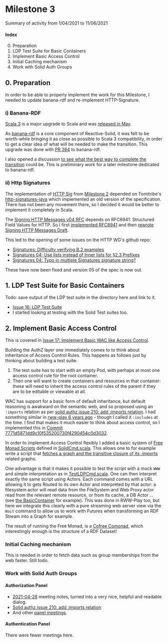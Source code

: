 # Milestone 3

Summary of activity from 1/04/2021 to 11/06/2021

#### Index

0. Preparation 
1. LDP Test Suite for Basic Containers
2. Implement Basic Access Control
3. Initial Caching mechanism
4. Work with Solid Auth Groups

## 0. Preparation

In order to be able to properly implement the work for this Milestone, I needed to update banana-rdf and re-implement HTTP-Signature.

### i) Banana-RDF

[Scala 3](https://dotty.epfl.ch) is a major upgrade to Scala and was [released in May](https://www.scala-lang.org/blog/2021/05/14/scala3-is-here.html). 

As [banana-rdf](https://github.com/banana-rdf/banana-rdf) is a core component of Reactive-Solid, it was felt to be worth-while bringing it as close as possible to Scala 3 compatibility, in order to get a clear idea of what will be needed to make the transition. This upgrade was done with [PR 364](https://github.com/banana-rdf/banana-rdf/pull/364) to banana-rdf. 

I also opened a discussion [to see what the best way to complete the transition](https://github.com/lampepfl/dotty/discussions/12527) could be. This is preliminary work for a later milestone dedicated to banana-rdf.

### ii) Http Signatures

The implementation of [HTTP Sig](https://github.com/solid/authentication-panel/blob/main/proposals/HttpSignature.md) from [Milestone 2](../M2/M2.md) depended on Tomitribe's [http-signatures-java](https://github.com/tomitribe/http-signatures-java/issues/51) which implemented an old version of the specification. 
There has not been any movement there, so I decided it would be better to implement it completely in Scala.

The [Signing HTTP Messages v04 RFC](https://datatracker.ietf.org/doc/html/draft-ietf-httpbis-message-signatures-04) depends on RFC8941: Structured Field Values for HTTP. So I first [implemented RFC8941](https://github.com/co-operating-systems/Reactive-SoLiD/issues/13) and then [rewrote Signing HTTP Messages Draft](https://github.com/co-operating-systems/Reactive-SoLiD/issues/14).

This led to the opening of some issues on the HTTP WG's github repo:
* [Signatures: Difficulty verifying B.2 examples](https://github.com/httpwg/http-extensions/issues/1475)
* [Signatures 04: Use lists instead of Inner lists for §2.3 Prefixes](https://github.com/httpwg/http-extensions/issues/1492)
* [Signatures 04: Typo in multiple Signatures signature string? ](https://github.com/httpwg/http-extensions/issues/1493)

These have now been fixed and version 05 of the spec is now out.


## 1. LDP Test Suite for Basic Containers

Todo: save output of the LDP test suite in the directory here and link to it. 
* [Issue 16: LDP Test Suite](https://github.com/co-operating-systems/Reactive-SoLiD/issues/16)
* I started looking at testing with the Solid Test suites too.

## 2. Implement Basic Access Control

This is covered in [Issue 17: Implement Basic WAC like Access Control](https://github.com/co-operating-systems/Reactive-SoLiD/issues/17).

Building the AuthZ layer one immediately comes to to think about inheritance of Access Control Rules. This happens as follows just by thinking about building a test suite:
1. The test suite has to start with an empty Pod, with perhaps at most one access control rule for the root container.
2. Then one will want to create containers and resources in that container: these will need to inherit the access control rules of the parent if they are to be editable or viewable at all. 

WAC has support for a basic form of default inheritance, but default reasoning is awakward on the semantic web, and so proposed using an `:imports` relation  as per [solid authz issue 210: add :imports relation](https://github.com/solid/authorization-panel/issues/210). I had something similar in [rww-play 6 years ago](https://github.com/read-write-web/rww-play/wiki/Curl-Interactions) - though I called it `:includes` at the time. I find that makes it much easier to think about access control, so I implemented this in [Commit 7771d5871dd9c10f535200730f4290454c0d3032](https://github.com/co-operating-systems/Reactive-SoLiD/commit/7771d5871dd9c10f535200730f4290454c0d3032).

In order to implement Access Control flexibly I added a basic system of [Free Monad Scripts](https://typelevel.org/cats/datatypes/freemonad.html) defined in [SolidCmd.scala](https://github.com/co-operating-systems/Reactive-SoLiD/blob/master/src/main/scala/run/cosy/ldp/SolidCmd.scala). This allows one to for example write a script that [fetches a graph and the transitive closure of its :imports](https://github.com/co-operating-systems/Reactive-SoLiD/blob/master/src/main/scala/run/cosy/ldp/SolidCmd.scala#L194) related graphs. 

One advantage is that it makes it possible to test the script with a mock `WWW` and simple interpretation as in [TestLDPCmd.scala](https://github.com/co-operating-systems/Reactive-SoLiD/blob/master/src/test/scala/run/cosy/ldp/TestLDPCmd.scala#L77).  One can then interpret exactly the same script using Actors. Each command comes with a URL allowing it to gets Routed  to its own Actor and interpreted by that actor: a filesystem actor will read data from the FileSystem and Web Proxy actor read from the relevant remote resource, or from its cache, a DB Actor ... (see [the BasicContainer](https://github.com/co-operating-systems/Reactive-SoLiD/blob/master/src/main/scala/run/cosy/ldp/fs/BasicContainer.scala#L399) for example). This was done in RWW-Play too, but here we integrate this clearly with a pure streaming web server view via the `Wait` command to allow us to work with Futures when transforming an RDF Stream into a Graph for example.

The result of running the Free Monad, is a [Cofree Comonad](https://github.com/co-operating-systems/Reactive-SoLiD/blob/master/src/main/scala/run/cosy/ldp/SolidCmd.scala#L136), which interestingly enough is the structure of a RDF Dataset!


### Initial Caching mechanism

This is needed in order to fetch data such as group memberships from the web faster. Still todo.

### Work with Solid Auth Groups

#### Authorization Panel

* [2021-04-28](https://github.com/solid/authorization-panel/blob/main/meetings/2021-04-28.md) meeting notes, turned into a very nice, helpful and readable dialog.
* [Solid authz issue 210: add :imports relation](https://github.com/solid/authorization-panel/issues/210)
* And other [panel meetings](https://github.com/solid/authorization-panel/blob/main/meetings/). 
  

#### Authentication Panel

There were fewer meetings here.




